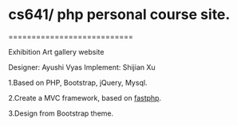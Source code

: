 # cs641/ php personal course site.
===========================

Exhibition Art gallery website

Designer: Ayushi Vyas
Implement: Shijian Xu

1.Based on PHP, Bootstrap, jQuery, Mysql.

2.Create a MVC framework, based on [fastphp](https://github.com/yeszao/fastphp).

3.Design from Bootstrap theme.